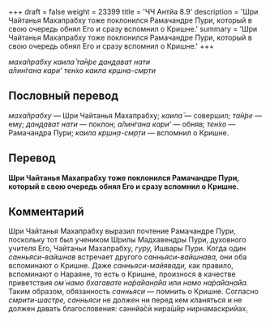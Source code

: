 +++
draft = false
weight = 23399
title = 'ЧЧ Антйа 8.9'
description = 'Шри Чайтанья Махапрабху тоже поклонился Рамачандре Пури, который в свою очередь обнял Его и сразу вспомнил о Кришне.'
summary = 'Шри Чайтанья Махапрабху тоже поклонился Рамачандре Пури, который в свою очередь обнял Его и сразу вспомнил о Кришне.'
+++

_маха̄прабху каила̄ та̄н̇ре дан̣д̣ават нати  
а̄лин̇гана кари’ тен̇хо каила кр̣шн̣а-смр̣ти_

## Пословный перевод

_маха̄прабху_ — Шри Чайтанья Махапрабху; _каила̄_ — совершил; _та̄н̇ре_ — ему; _дан̣д̣ават_ _нати_ — поклон; _а̄лин̇гана_ _кари’_ — обняв; _тен̇хо_ — Рамачандра Пури; _каила_ _кр̣шн̣а_\-_смр̣ти_ — вспомнил о Кришне.

## Перевод

**Шри Чайтанья Махапрабху тоже поклонился Рамачандре Пури, который в свою очередь обнял Его и сразу вспомнил о Кришне.**

## Комментарий

Шри Чайтанья Махапрабху выразил почтение Рамачандре Пури, поскольку тот был учеником Шрилы Мадхавендры Пури, духовного учителя Его, Чайтаньи Махапрабху, _гуру,_ Ишвары Пури. Когда один _санньяси-вайшнав_ встречает другого _санньяси-вайшнава,_ они оба вспоминают о Кришне. Даже _санньяси_\-_майявади,_ как правило, вспоминают о Нараяне, то есть о Кришне, произнося в качестве приветствия _ом̇ намо бхагавате на̄ра̄йан̣а̄йа_ или _намо на̄ра̄йан̣а̄йа._ Таким образом, обязанность _санньяси_ — помнить о Кришне. Согласно _смрити-шастре, санньяси_ не должен ни перед кем кланяться и не должен давать благословения: саннйа̄сӣ нира̄ш́ӣр нирнамаскрийах̣.
